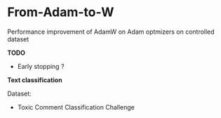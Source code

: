 # From-Adam-to-W

Performance improvement of AdamW on Adam optmizers on controlled dataset

**TODO**

- Early stopping ? 

**Text classification**

Dataset:

- Toxic Comment Classification Challenge

